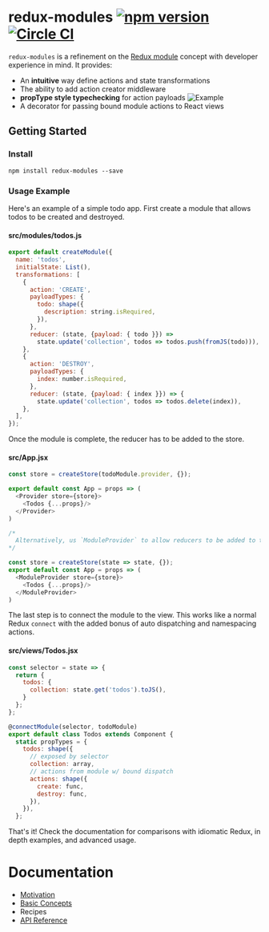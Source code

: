 # redux-modules [![npm version](https://badge.fury.io/js/redux-modules.svg)](https://badge.fury.io/js/redux-modules) [![Circle CI](https://circleci.com/gh/mboperator/redux-modules/tree/master.svg?style=svg)](https://circleci.com/gh/mboperator/redux-modules/tree/master)

`redux-modules` is a refinement on the [Redux module](https://github.com/erikras/ducks-modular-redux) concept with developer experience in mind. It provides:
- An **intuitive** way define actions and state transformations
- The ability to add action creator middleware
- **propType style typechecking** for action payloads
![Example](https://raw.githubusercontent.com/mboperator/redux-modules/master/examples/screenshots/payloadTypes.png "redux-modules")
- A decorator for passing bound module actions to React views

## Getting Started
### Install
`npm install redux-modules --save`

### Usage Example
Here's an example of a simple todo app. First create a module that allows todos to be created and destroyed.

#### src/modules/todos.js
```js
export default createModule({
  name: 'todos',
  initialState: List(),
  transformations: [
    {
      action: 'CREATE',
      payloadTypes: {
        todo: shape({
          description: string.isRequired,
        }),
      },
      reducer: (state, {payload: { todo }}) =>
        state.update('collection', todos => todos.push(fromJS(todo))),
    },
    {
      action: 'DESTROY',
      payloadTypes: {
        index: number.isRequired,
      },
      reducer: (state, {payload: { index }}) => {
        state.update('collection', todos => todos.delete(index)),
    },
  ],
});
```

Once the module is complete, the reducer has to be added to the store.
#### src/App.jsx
```js
const store = createStore(todoModule.provider, {});

export default const App = props => (
  <Provider store={store}>
    <Todos {...props}/>
  </Provider>
)

/*
  Alternatively, us `ModuleProvider` to allow reducers to be added to the store automatically
*/

const store = createStore(state => state, {});
export default const App = props => (
  <ModuleProvider store={store}>
    <Todos {...props}/>
  </ModuleProvider>
)

```

The last step is to connect the module to the view. This works like a normal Redux `connect` with the added bonus of auto dispatching and namespacing actions.

#### src/views/Todos.jsx
```js
const selector = state => {
  return {
    todos: {
      collection: state.get('todos').toJS(),
    }
  };
};

@connectModule(selector, todoModule)
export default class Todos extends Component {
  static propTypes = {
    todos: shape({
      // exposed by selector
      collection: array,
      // actions from module w/ bound dispatch
      actions: shape({
        create: func,
        destroy: func,
      }),
    }),
  };
```

That's it! Check the documentation for comparisons with idiomatic Redux, in depth examples, and advanced usage.

# Documentation
- [Motivation](https://mboperator.gitbooks.io/redux-modules/content/docs/motivation.html)
- [Basic Concepts](https://mboperator.gitbooks.io/redux-modules/content/docs/basics/)
- Recipes
- [API Reference](https://mboperator.gitbooks.io/redux-modules/content/docs/api_reference/REAMDE.html)
